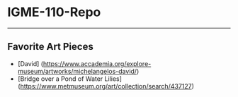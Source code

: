 # IGME-110-Repo

---

## Favorite Art Pieces
- [David] (https://www.accademia.org/explore-museum/artworks/michelangelos-david/)
- [Bridge over a Pond of Water Lilies] (https://www.metmuseum.org/art/collection/search/437127)
